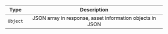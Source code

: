 |   Type   |                        Description                        |
| :------: | :-------------------------------------------------------: |
| `Object` | JSON array in response, asset information objects in JSON |
